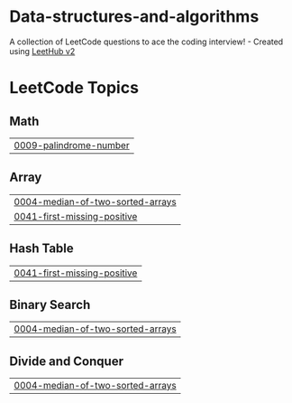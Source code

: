 # Data-structures-and-algorithms
A collection of LeetCode questions to ace the coding interview! - Created using [LeetHub v2](https://github.com/arunbhardwaj/LeetHub-2.0)

<!---LeetCode Topics Start-->
# LeetCode Topics
## Math
|  |
| ------- |
| [0009-palindrome-number](https://github.com/melkamzeranteneh/Data-structures-and-algorithms/tree/master/0009-palindrome-number) |
## Array
|  |
| ------- |
| [0004-median-of-two-sorted-arrays](https://github.com/melkamzeranteneh/Data-structures-and-algorithms/tree/master/0004-median-of-two-sorted-arrays) |
| [0041-first-missing-positive](https://github.com/melkamzeranteneh/Data-structures-and-algorithms/tree/master/0041-first-missing-positive) |
## Hash Table
|  |
| ------- |
| [0041-first-missing-positive](https://github.com/melkamzeranteneh/Data-structures-and-algorithms/tree/master/0041-first-missing-positive) |
## Binary Search
|  |
| ------- |
| [0004-median-of-two-sorted-arrays](https://github.com/melkamzeranteneh/Data-structures-and-algorithms/tree/master/0004-median-of-two-sorted-arrays) |
## Divide and Conquer
|  |
| ------- |
| [0004-median-of-two-sorted-arrays](https://github.com/melkamzeranteneh/Data-structures-and-algorithms/tree/master/0004-median-of-two-sorted-arrays) |
<!---LeetCode Topics End-->